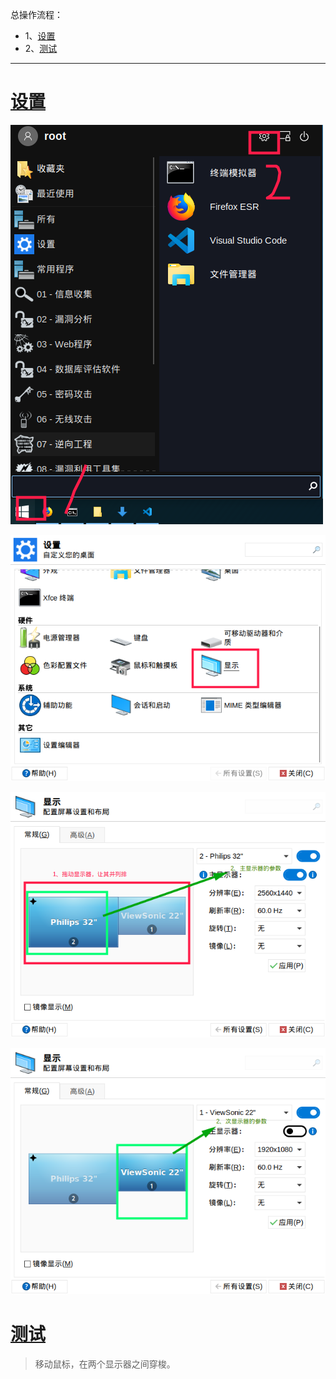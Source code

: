 总操作流程：
- 1、[设置](#kail-linux-01)
- 2、[测试](#kail-linux-02)

***

# <a name="kail-linux-01" href="#" >设置</a>

![](image/5-1.png)

![](image/5-2.png)

![](image/5-3.png)

![](image/5-4.png)

# <a name="kail-linux-02" href="#" >测试</a>

> 移动鼠标，在两个显示器之间穿梭。